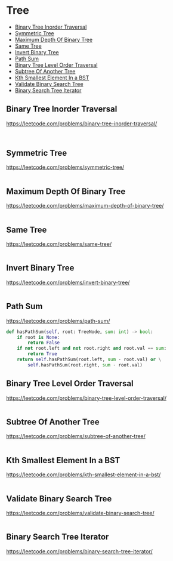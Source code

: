 # Tree

+ [Binary Tree Inorder Traversal](#binary-tree-inorder-traversal)
+ [Symmetric Tree](#symmetric-tree)
+ [Maximum Depth Of Binary Tree](#maximum-depth-of-binary-tree)
+ [Same Tree](#same-tree)
+ [Invert Binary Tree](#invert-binary-tree)
+ [Path Sum](#path-sum)
+ [Binary Tree Level Order Traversal](#binary-tree-level-order-traversal)
+ [Subtree Of Another Tree](#subtree-of-another-tree)
+ [Kth Smallest Element In a BST](#kth-smallest-element-in-a-bst)
+ [Validate Binary Search Tree](#validate-binary-search-tree)
+ [Binary Search Tree Iterator](#binary-search-tree-iterator)

## Binary Tree Inorder Traversal

https://leetcode.com/problems/binary-tree-inorder-traversal/

```python
    
```

## Symmetric Tree

https://leetcode.com/problems/symmetric-tree/

```python

```

## Maximum Depth Of Binary Tree

https://leetcode.com/problems/maximum-depth-of-binary-tree/

```python

```

## Same Tree

https://leetcode.com/problems/same-tree/

```python

```

## Invert Binary Tree

https://leetcode.com/problems/invert-binary-tree/

```python

```

## Path Sum

https://leetcode.com/problems/path-sum/

```python
def hasPathSum(self, root: TreeNode, sum: int) -> bool:
    if root is None:
        return False
    if not root.left and not root.right and root.val == sum:
        return True
    return self.hasPathSum(root.left, sum - root.val) or \
        self.hasPathSum(root.right, sum - root.val)

```

## Binary Tree Level Order Traversal

https://leetcode.com/problems/binary-tree-level-order-traversal/

```python

```

## Subtree Of Another Tree

https://leetcode.com/problems/subtree-of-another-tree/

```python

```

## Kth Smallest Element In a BST

https://leetcode.com/problems/kth-smallest-element-in-a-bst/

```python

```

## Validate Binary Search Tree

https://leetcode.com/problems/validate-binary-search-tree/

```python

```

## Binary Search Tree Iterator

https://leetcode.com/problems/binary-search-tree-iterator/

```python

```
